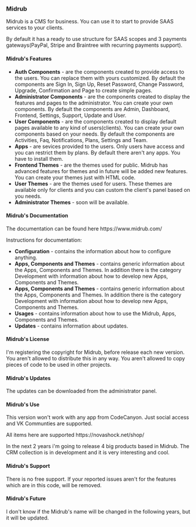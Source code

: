 <h3>Midrub</h3>

<p>Midrub is a CMS for business. You can use it to start to provide SAAS services to your clients.</p>

<p>By default it has a ready to use structure for SAAS scopes and 3 payments gateways(PayPal, Stripe and Braintree with recurring payments support).</p>

<h4>Midrub's Features</h4>

<ul>
    <li>
        <strong>Auth Components</strong> - are the components created to provide access to the users. You can replace them with yours customized. By default the components are Sign In, Sign Up, Reset Password, Change Password, Upgrade, Confirmation and Page to create simple pages.
    </li>
    <li>
        <strong>Administrator Components</strong> - are the components created to display the features and pages to the administrator. You can create your own components. By default the components are Admin, Dashboard, Frontend, Settings, Support, Update and User.
    </li>
    <li>
        <strong>User Components</strong> - are the components created to display default pages available to any kind of users(clients). You can create your own components based on your needs. By default the components are Activities, Faq, Notifications, Plans, Settings and Team.
    </li>
    <li>
        <strong>Apps</strong> - are sevices provided to the users. Only users have access and you can restrict them by plans. By default there aren't any apps. You have to install them.
    </li>
    <li>
        <strong>Frontend Themes</strong> - are the themes used for public. Midrub has advanced features for themes and in future will be added new features. You can create your themes just with HTML code.
    </li>
    <li>
        <strong>User Themes</strong> - are the themes used for users. These themes are available only for clients and you can custom the client's panel based on you needs.
    </li>
    <li>
        <strong>Administrator Themes</strong> - soon will be available.
    </li>
</ul>

<h4>Midrub's Documentation</h4>

<p>The documentation can be found here https://www.midrub.com/</p>

<p>Instructions for documentation:</p>
<ul>
    <li>
        <strong>Configuration</strong> - contains the information about how to configure anything.
    </li>
    <li>
        <strong>Apps, Components and Themes</strong> - contains generic information about the Apps, Components and Themes. In addition there is the category Development with information about how to develop new Apps, Components and Themes.
    </li>
    <li>
        <strong>Apps, Components and Themes</strong> - contains generic information about the Apps, Components and Themes. In addition there is the category Development with information about how to develop new Apps, Components and Themes.
    </li>
    <li>
        <strong>Usages</strong> - contains information about how to use the Midrub, Apps, Components and Themes.
    </li>
    <li>
        <strong>Updates</strong> - contains information about updates.
    </li>
</ul>

<h4>Midrub's License</h4>

<p>I'm registering the copyright for Midrub, before release each new version. You aren't allowed to distribute this in any way. You aren't allowed to copy pieces of code to be used in other projects.</p>

<h4>Midrub's Updates</h4>

<p>The updates can be downloaded from the administrator panel.</p>

<h4>Midrub's Use</h4>

<p>This version won't work with any app from CodeCanyon. Just social access and VK Communties are supported. </p>

<p>All items here are supported https://novashock.net/shop/</p>

<p>In the next 2 years i'm going to release 4 big products based in Midrub. The CRM collection is in development and it is very interesting and cool.</p>

<h4>Midrub's Support</h4>

<p>There is no free support. If your reported issues aren't for the features which are in this code, will be removed.</p>

<h4>Midrub's Future</h4>

<p>I don't know if the Midrub's name will be changed in the following years, but it will be updated. </p>